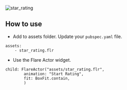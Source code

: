 ![star_rating](https://user-images.githubusercontent.com/21317964/60488031-7c9e9e00-9cbe-11e9-81c3-e68d12a10396.gif)

## How to use

- Add to assets folder. Update your `pubspec.yaml` file.
```
assets:
    - star_rating.flr
``` 

- Use the Flare Actor widget.
```
child: FlareActor("assets/star_rating.flr",
        animation: "Start Rating",
        fit: BoxFit.contain,
        )
```

